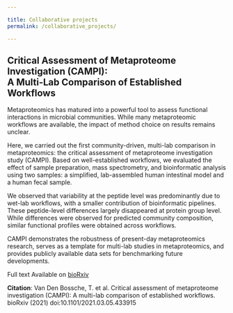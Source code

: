 ```yaml
---

title: Collaborative projects
permalink: /collaborative_projects/

---
```


## Critical Assessment of Metaproteome Investigation (CAMPI):<br>A Multi-Lab Comparison of Established Workflows

Metaproteomics has matured into a powerful tool to assess functional interactions in microbial communities. While many metaproteomic workflows are available, the impact of method choice on results remains unclear.

Here, we carried out the first community-driven, multi-lab comparison in metaproteomics: the critical assessment of metaproteome investigation study (CAMPI). Based on well-established workflows, we evaluated the effect of sample preparation, mass spectrometry, and bioinformatic analysis using two samples: a simplified, lab-assembled human intestinal model and a human fecal sample.

We observed that variability at the peptide level was predominantly due to wet-lab workflows, with a smaller contribution of bioinformatic pipelines. These peptide-level differences largely disappeared at protein group level. While differences were observed for predicted community composition, similar functional profiles were obtained across workflows.

CAMPI demonstrates the robustness of present-day metaproteomics research, serves as a template for multi-lab studies in metaproteomics, and provides publicly available data sets for benchmarking future developments.

Full text Available on [bioRxiv](https://www.biorxiv.org/content/10.1101/2021.03.05.433915v2)

**Citation**: Van Den Bossche, T. et al. Critical assessment of metaproteome investigation (CAMPI): A multi-lab comparison of established workflows. bioRxiv (2021) doi:10.1101/2021.03.05.433915
